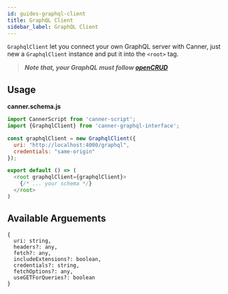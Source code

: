 ```yaml
---
id: guides-graphql-client
title: GraphQL Client
sidebar_label: GraphQL Client
---
```


`GraphqlClient` let you connect your own GraphQL server with Canner, just new a `GraphqlClient` instance and put it into the `<root>` tag. 

> ***Note that, your GraphQL **must** follow [openCRUD](https://github.com/opencrud/opencrud)***

## Usage

**canner.schema.js**
```js
import CannerScript from 'canner-script';
import {GraphqlClient} from 'canner-graphql-interface';

const graphqlClient = new GraphqlClient({
  uri: "http://localhost:4000/graphql",
  credentials: "same-origin"
});

export default () => (
  <root graphqlClient={graphqlClient}>
    {/* ... your schema */}
  </root>
)
```

## Available Arguements

```
{
  uri: string,
  headers?: any,
  fetch?: any,
  includeExtensions?: boolean,
  credentials?: string,
  fetchOptions?: any,
  useGETForQueries?: boolean
}
```

